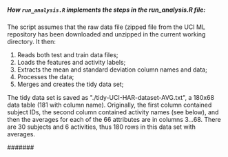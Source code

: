 ##### How `run_analysis.R` implements the steps in the run_analysis.R file:
 
The script assumes that the raw data file (zipped file from the UCI ML repository has been downloaded and unzipped in the current working directory. It then:

 1. Reads both test and train data files;
 2. Loads the features and activity labels;
 3. Extracts the mean and standard deviation column names and data;
 4. Processes the data;
 5. Merges and creates the tidy data set; 

The tidy data set is saved as "./tidy-UCI-HAR-dataset-AVG.txt", a 180x68 data table (181 with column name).
Originally, the first column contained subject IDs, the second column contained activity names (see below), and then the averages for each of the 66 attributes are in columns 3...68. There are 30 subjects and 6 activities, thus 180 rows in this data set with averages.

#######  